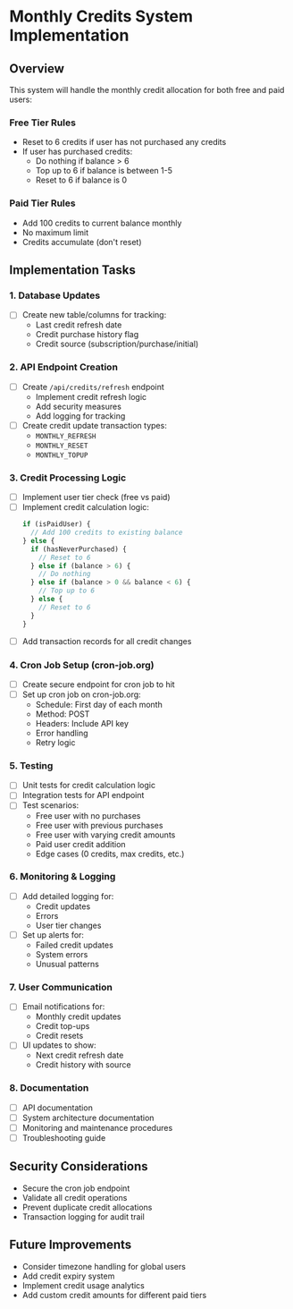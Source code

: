 # Monthly Credits System Implementation

## Overview

This system will handle the monthly credit allocation for both free and paid users:

### Free Tier Rules

- Reset to 6 credits if user has not purchased any credits
- If user has purchased credits:
  - Do nothing if balance > 6
  - Top up to 6 if balance is between 1-5
  - Reset to 6 if balance is 0

### Paid Tier Rules

- Add 100 credits to current balance monthly
- No maximum limit
- Credits accumulate (don't reset)

## Implementation Tasks

### 1. Database Updates

- [ ] Create new table/columns for tracking:
  - Last credit refresh date
  - Credit purchase history flag
  - Credit source (subscription/purchase/initial)

### 2. API Endpoint Creation

- [ ] Create `/api/credits/refresh` endpoint
  - Implement credit refresh logic
  - Add security measures
  - Add logging for tracking
- [ ] Create credit update transaction types:
  - `MONTHLY_REFRESH`
  - `MONTHLY_RESET`
  - `MONTHLY_TOPUP`

### 3. Credit Processing Logic

- [ ] Implement user tier check (free vs paid)
- [ ] Implement credit calculation logic:
  ```typescript
  if (isPaidUser) {
    // Add 100 credits to existing balance
  } else {
    if (hasNeverPurchased) {
      // Reset to 6
    } else if (balance > 6) {
      // Do nothing
    } else if (balance > 0 && balance < 6) {
      // Top up to 6
    } else {
      // Reset to 6
    }
  }
  ```
- [ ] Add transaction records for all credit changes

### 4. Cron Job Setup (cron-job.org)

- [ ] Create secure endpoint for cron job to hit
- [ ] Set up cron job on cron-job.org:
  - Schedule: First day of each month
  - Method: POST
  - Headers: Include API key
  - Error handling
  - Retry logic

### 5. Testing

- [ ] Unit tests for credit calculation logic
- [ ] Integration tests for API endpoint
- [ ] Test scenarios:
  - Free user with no purchases
  - Free user with previous purchases
  - Free user with varying credit amounts
  - Paid user credit addition
  - Edge cases (0 credits, max credits, etc.)

### 6. Monitoring & Logging

- [ ] Add detailed logging for:
  - Credit updates
  - Errors
  - User tier changes
- [ ] Set up alerts for:
  - Failed credit updates
  - System errors
  - Unusual patterns

### 7. User Communication

- [ ] Email notifications for:
  - Monthly credit updates
  - Credit top-ups
  - Credit resets
- [ ] UI updates to show:
  - Next credit refresh date
  - Credit history with source

### 8. Documentation

- [ ] API documentation
- [ ] System architecture documentation
- [ ] Monitoring and maintenance procedures
- [ ] Troubleshooting guide

## Security Considerations

- Secure the cron job endpoint
- Validate all credit operations
- Prevent duplicate credit allocations
- Transaction logging for audit trail

## Future Improvements

- Consider timezone handling for global users
- Add credit expiry system
- Implement credit usage analytics
- Add custom credit amounts for different paid tiers
